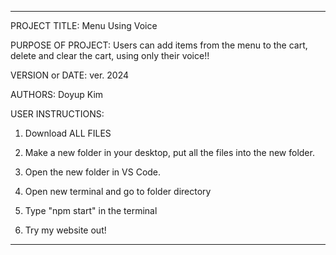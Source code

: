 ----------------------------------------------------------------------------------------------------------------------
PROJECT TITLE: Menu Using Voice

PURPOSE OF PROJECT: Users can add items from the menu to the cart, delete and clear the cart, using only their voice!!

VERSION or DATE: ver. 2024

AUTHORS: Doyup Kim

USER INSTRUCTIONS: 

1. Download ALL FILES

2. Make a new folder in your desktop, put all the files into the new folder.

3. Open the new folder in VS Code.

4. Open new terminal and go to folder directory

5. Type "npm start" in the terminal

6. Try my website out!
-----------------------------------------------------------------------------------------------------------------------
